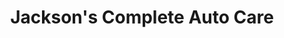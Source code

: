 ---
title: "Jackson's Complete Auto Care"
url: /eugene/jacksons-complete-auto-care/
shop: Autowerkstatt
---